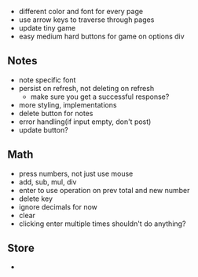- different color and font for every page
- use arrow keys to traverse through pages
- update tiny game
- easy medium hard buttons for game on options div

## Notes
- note specific font
- persist on refresh, not deleting on refresh
    - make sure you get a successful response?
- more styling, implementations
- delete button for notes
- error handling(if input empty, don't post)
- update button?

## Math
- press numbers, not just use mouse
- add, sub, mul, div
- enter to use operation on prev total and new number
- delete key
- ignore decimals for now
- clear
- clicking enter multiple times shouldn't do anything?

## Store
- 
